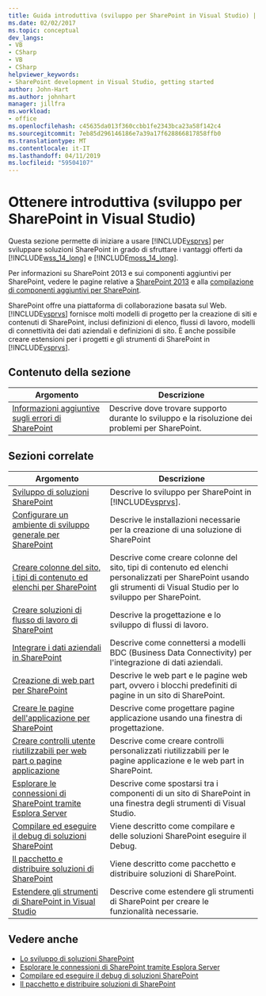 ```yaml
---
title: Guida introduttiva (sviluppo per SharePoint in Visual Studio) | Microsoft Docs
ms.date: 02/02/2017
ms.topic: conceptual
dev_langs:
- VB
- CSharp
- VB
- CSharp
helpviewer_keywords:
- SharePoint development in Visual Studio, getting started
author: John-Hart
ms.author: johnhart
manager: jillfra
ms.workload:
- office
ms.openlocfilehash: c45635da013f360ccbb1fe2343bca23a58f142c4
ms.sourcegitcommit: 7eb85d296146186e7a39a17f628866817858ffb0
ms.translationtype: MT
ms.contentlocale: it-IT
ms.lasthandoff: 04/11/2019
ms.locfileid: "59504107"
---
```

# <a name="get-started-sharepoint-development-in-visual-studio"></a>Ottenere introduttiva (sviluppo per SharePoint in Visual Studio)
  Questa sezione permette di iniziare a usare [!INCLUDE[vsprvs](../sharepoint/includes/vsprvs-md.md)] per sviluppare soluzioni SharePoint in grado di sfruttare i vantaggi offerti da [!INCLUDE[wss_14_long](../sharepoint/includes/wss-14-long-md.md)] e [!INCLUDE[moss_14_long](../sharepoint/includes/moss-14-long-md.md)].

 Per informazioni su SharePoint 2013 e sui componenti aggiuntivi per SharePoint, vedere le pagine relative a [SharePoint 2013](https://products.office.com/previous-versions/microsoft-sharepoint-2013) e alla [compilazione di componenti aggiuntivi per SharePoint](/sharepoint/dev/sp-add-ins/sharepoint-add-ins).

 SharePoint offre una piattaforma di collaborazione basata sul Web. [!INCLUDE[vsprvs](../sharepoint/includes/vsprvs-md.md)] fornisce molti modelli di progetto per la creazione di siti e contenuti di SharePoint, inclusi definizioni di elenco, flussi di lavoro, modelli di connettività dei dati aziendali e definizioni di sito. È anche possibile creare estensioni per i progetti e gli strumenti di SharePoint in [!INCLUDE[vsprvs](../sharepoint/includes/vsprvs-md.md)].

## <a name="in-this-section"></a>Contenuto della sezione

|Argomento|Descrizione|
|-----------|-----------------|
|[Informazioni aggiuntive sugli errori di SharePoint](../sharepoint/additional-information-for-sharepoint-errors.md)|Descrive dove trovare supporto durante lo sviluppo e la risoluzione dei problemi per SharePoint.|

## <a name="related-sections"></a>Sezioni correlate

|Argomento|Descrizione|
|-----------|-----------------|
|[Sviluppo di soluzioni SharePoint](../sharepoint/developing-sharepoint-solutions.md)|Descrive lo sviluppo per SharePoint in [!INCLUDE[vsprvs](../sharepoint/includes/vsprvs-md.md)].|
|[Configurare un ambiente di sviluppo generale per SharePoint](/sharepoint/dev/general-development/set-up-a-general-development-environment-for-sharepoint)|Descrive le installazioni necessarie per la creazione di una soluzione di SharePoint|
|[Creare colonne del sito, i tipi di contenuto ed elenchi per SharePoint](../sharepoint/creating-site-columns-content-types-and-lists-for-sharepoint.md)|Descrive come creare colonne del sito, tipi di contenuto ed elenchi personalizzati per SharePoint usando gli strumenti di Visual Studio per lo sviluppo per SharePoint.|
|[Creare soluzioni di flusso di lavoro di SharePoint](../sharepoint/creating-sharepoint-workflow-solutions.md)|Descrive la progettazione e lo sviluppo di flussi di lavoro.|
|[Integrare i dati aziendali in SharePoint](../sharepoint/integrating-business-data-into-sharepoint.md)|Descrive come connettersi a modelli BDC (Business Data Connectivity) per l'integrazione di dati aziendali.|
|[Creazione di web part per SharePoint](../sharepoint/creating-web-parts-for-sharepoint.md)|Descrive le web part e le pagine web part, ovvero i blocchi predefiniti di pagine in un sito di SharePoint.|
|[Creare le pagine dell'applicazione per SharePoint](../sharepoint/creating-application-pages-for-sharepoint.md)|Descrive come progettare pagine applicazione usando una finestra di progettazione.|
|[Creare controlli utente riutilizzabili per web part o pagine applicazione](../sharepoint/creating-reusable-controls-for-web-parts-or-application-pages.md)|Descrive come creare controlli personalizzati riutilizzabili per le pagine applicazione e le web part in SharePoint.|
|[Esplorare le connessioni di SharePoint tramite Esplora Server](../sharepoint/browsing-sharepoint-connections-using-server-explorer.md)|Descrive come spostarsi tra i componenti di un sito di SharePoint in una finestra degli strumenti di Visual Studio.|
|[Compilare ed eseguire il debug di soluzioni SharePoint](../sharepoint/building-and-debugging-sharepoint-solutions.md)|Viene descritto come compilare e delle soluzioni SharePoint eseguire il Debug.|
|[Il pacchetto e distribuire soluzioni di SharePoint](../sharepoint/packaging-and-deploying-sharepoint-solutions.md)|Viene descritto come pacchetto e distribuire soluzioni di SharePoint.|
|[Estendere gli strumenti di SharePoint in Visual Studio](../sharepoint/extending-the-sharepoint-tools-in-visual-studio.md)|Descrive come estendere gli strumenti di SharePoint per creare le funzionalità necessarie.|

## <a name="see-also"></a>Vedere anche

- [Lo sviluppo di soluzioni SharePoint](../sharepoint/developing-sharepoint-solutions.md)
- [Esplorare le connessioni di SharePoint tramite Esplora Server](../sharepoint/browsing-sharepoint-connections-using-server-explorer.md)
- [Compilare ed eseguire il debug di soluzioni SharePoint](../sharepoint/building-and-debugging-sharepoint-solutions.md)
- [Il pacchetto e distribuire soluzioni di SharePoint](../sharepoint/packaging-and-deploying-sharepoint-solutions.md)
